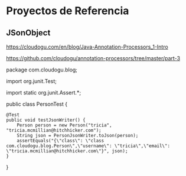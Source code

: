 
# Proyectos de Referencia


## JSonObject
https://cloudogu.com/en/blog/Java-Annotation-Processors_1-Intro

https://github.com/cloudogu/annotation-processors/tree/master/part-3


package com.cloudogu.blog;

import org.junit.Test;

import static org.junit.Assert.*;

public class PersonTest {

    @Test
    public void testJsonWriter() {
        Person person = new Person("tricia", "tricia.mcmillian@hitchhicker.com");
        String json = PersonJsonWriter.toJson(person);
        assertEquals("{\"class\": \"class com.cloudogu.blog.Person\",\"username\": \"tricia\",\"email\": \"tricia.mcmillian@hitchhicker.com\"}", json);
    }

}
